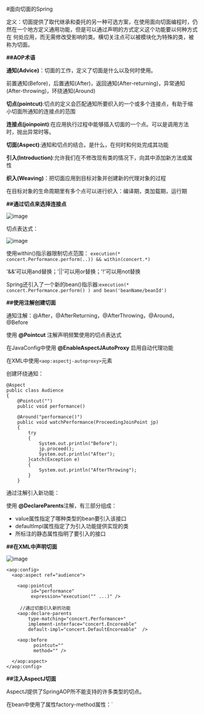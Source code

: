 #面向切面的Spring

定义：切面提供了取代继承和委托的另一种可选方案，在使用面向切面编程时，仍然在一个地方定义通用功能，但是可以通过声明的方式定义这个功能要以何种方式在
何处应用，而无需修改受影响的类。横切关注点可以被模块化为特殊的类，被称为切面。

**##AOP术语**

**通知(Advice)**：切面的工作，定义了切面是什么以及何时使用。

前置通知(Before)，后置通知(After)，返回通知(After-returning)，异常通知(After-throwing)，环绕通知(Around)

**切点(pointcut)**:切点的定义会匹配通知所要织入的一个或多个连接点，有助于缩小切面所通知的连接点的范围

**连接点(joinpoint)**:在应用执行过程中能够插入切面的一个点。可以是调用方法时，抛出异常时等。

**切面(Aspect)**:通知和切点的结合。是什么，在何时和何处完成其功能

**引入(Introduction)**:允许我们在不修改现有类的情况下，向其中添加新方法或属性

**织入(Weaving)**：把切面应用到目标对象并创建新的代理对象的过程

在目标对象的生命周期里有多个点可以进行织入：编译期，类加载期，运行期

**##通过切点来选择连接点**

![image]()

切点表达式：

![image]()

使用within()指示器限制切点范围：
`execution(* concert.Performance.perform(..)) && within(concert.*)`

'&&'可以用and替换；'||'可以用or替换；'!'可以用not替换

Spring还引入了一个新的bean()指示器:`execution(* concert.Performance.perform() ) and bean('beanName/beanId')`

**##使用注解创建切面**

通知注解：@After，@AfterReturning，@AfterThrowing，@Around，@Before

使用 **@Pointcut** 注解声明频繁使用的切点表达式

在JavaConfig中使用 **@EnableAspectJAutoProxy** 启用自动代理功能

在XML中使用`<aop:aspectj-autoproxy>`元素

创建环绕通知：

```
@Aspect
public class Audience
{
    @Pointcut("")
    public void performance()
    
    @Around("performance()")
    public void watchPerformance(ProceedingJoinPoint jp)
    {
        try
        {
            System.out.println("Before");
            jp.proceed();
            System.out.println("After");
        }catch(Exception e)
        {
            System.out.println("AfterThrowing");
        }
    }
```

通过注解引入新功能：

使用 **@DeclareParents**注解，有三部分组成：
* value属性指定了哪种类型的bean要引入该接口
* defaultImpl属性指定了为引入功能提供实现的类
* 所标注的静态属性指明了要引入的接口

**##在XML中声明切面**

![image]()

```
<aop:config>
  <aop:aspect ref="audience">
  
    <aop:pointcut
         id="performance"
         expression="execution("" ...)" />
         
     //通过切面引入新的功能
    <aop:declare-parents
        type-matching="concert.Performance+"
        implement-interface="concert.Encoreable"
        default-impl="concert.DefaultEncoreable"  />
        
    <aop:before
          pointcut=""
          method="" />
    
  </aop:aspect>
</aop:config>
```

**##注入AspectJ切面**

AspectJ提供了SpringAOP所不能支持的许多类型的切点。

在bean中使用了属性factory-method属性：`<bean class="" factory-method="aspectOf">
